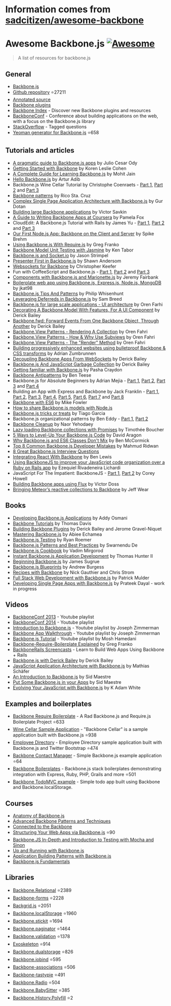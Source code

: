 # Information comes from [sadcitizen/awesome-backbone](https://github.com/sadcitizen/awesome-backbone)
# Awesome Backbone.js [![Awesome](https://cdn.rawgit.com/sindresorhus/awesome/d7305f38d29fed78fa85652e3a63e154dd8e8829/media/badge.svg)](https://github.com/sindresorhus/awesome)

> A list of resources for backbone.js

## General

- [Backbone.js](http://backbonejs.org/)
- [Github repository](https://github.com/jashkenas/backbone) :star:27211
- [Annotated source](http://backbonejs.org/docs/backbone.html)
- [Backbone plugins](http://backplug.io/)
- [Backbone Index](https://backboneindex.com/) - Discover new Backbone plugins and resources
- [BackboneConf](http://backboneconf.com/) - Conference about building applications on the web, with a focus on the Backbone.js library
- [StackOverflow](http://stackoverflow.com/questions/tagged/backbone.js) - Tagged questions
- [Yeoman generator for Backbone.js](https://github.com/yeoman/generator-backbone) :star:658

## Tutorials and articles

- [A pragmatic guide to Backbone.js apps](http://pragmatic-backbone.com/) by Julio Cesar Ody
- [Getting Started with Backbone](http://www.korenlc.com/backbone-js-tutorial-getting-started-with-backbone/) by Koren Leslie Cohen
- [A Complete Guide for Learning Backbone.js](http://www.codebeerstartups.com/2012/12/a-complete-guide-for-learning-backbone-js/) by Mohit Jain
- [Hello Backbone.js](http://jasongiedymin.github.io/hello-backbonejs/) by Artur Adib
- Backbone.js Wine Cellar Tutorial by Christophe Coenraets - [Part 1](http://coenraets.org/blog/2011/12/backbone-js-wine-cellar-tutorial-part-1-getting-started/), [Part 2](http://coenraets.org/blog/2011/12/backbone-js-wine-cellar-tutorial-part-2-crud/) and [Part 3](http://coenraets.org/blog/2011/12/backbone-js-wine-cellar-tutorial-part-3-deep-linking-and-application-states/)
- [Backbone patterns](http://ricostacruz.com/backbone-patterns/) by Rico Sta. Cruz
- [Complex Single Page Application Architecture with Backbone.js](http://blog.soom.la/2013/10/complex-single-page-application.html) by Gur Dotan
- [Building large Backbone applications](http://victorsavkin.com/post/59496656297/building-large-backbone-applications) by Victor Savkin
- [A Guide to Writing Backbone Apps at Coursera](http://blog.pamelafox.org/2013/07/a-guide-to-writing-backbone-apps-at.html) by Pamela Fox
- CloudEdit: A Backbone.js Tutorial with Rails by James Yu - [Part 1](http://www.jamesyu.org/2011/01/27/cloudedit-a-backbone-js-tutorial-by-example), [Part 2](http://www.jamesyu.org/2011/02/09/backbone.js-tutorial-with-rails-part-2) and [Part 3](http://www.jamesyu.org/2012/05/20/converting-cloudedit-from-backbone-to-parse/)
- [Our First Node.js App: Backbone on the Client and Server](http://nerds.airbnb.com/weve-launched-our-first-nodejs-app-to-product/) by Spike Brehm
- [Using Backbone.js With Require.js](http://gregfranko.com/blog/using-backbone-dot-js-with-require-dot-js/) by Greg Franko
- [Backbone Model Unit Testing with Jasmine](http://blog.katworksgames.com/2013/03/30/bb_model_test_jasmine/) by Ken Tabor
- [Backbone.js and Socket.io](http://developer.teradata.com/blog/jasonstrimpel/2011/11/backbone-js-and-socket-io) by Jason Strimpel
- [Presenter First in Backbone.js](http://spin.atomicobject.com/2012/01/03/presenter-first-in-backbone-js/) by Shawn Andersom
- [Websockets for Backbone](http://www.artandlogic.com/blog/2014/06/websockets-for-backbone/) by Christopher Keefer
- Fun with CoffeeScript and Backbone.js - [Part 1](http://www.artandlogic.com/blog/2012/06/fun-with-coffeescript-and-backbone-js-part-1/), [Part 2](http://www.artandlogic.com/blog/2012/06/fun-with-coffeescript-and-backbone-js-part-2/) and [Part 3](http://www.artandlogic.com/blog/2012/06/fun-with-coffeescript-and-backbone-js-part-3/)
- [Components with Backbone.js and Marionette.js](http://blog.jeremyfairbank.com/javascript/components-with-backbone-js-and-marionette-js/) by Jeremy Fairbank
- [Boilerplate web app using Backbone.js, Express.js, Node.js, MongoDB](http://kroltech.com/2013/12/boilerplate-web-app-using-backbone-js-expressjs-node-js-mongodb/) by jkat98
- [Backbone.js Tips And Patterns](http://www.smashingmagazine.com/2013/08/09/backbone-js-tips-patterns/) by Philip Whisenhunt
- [Leveraging Deferreds in Backbone.js](http://quickleft.com/blog/leveraging-deferreds-in-backbonejs) by Sam Breed
- [Backbone.js for large scale applications - UI architecture](http://orizens.com/wp/topics/backbone-js-for-large-scale-applications-ui-architecture/) by Oren Farhi
- [Decorating A Backbone.Model With Features, For A UI Component](http://derickbailey.com/2014/09/09/decorating-a-backbone-model-with-features-for-a-ui-component/) by Derick Bailey
- [Backbone.fwd: Forward Events From One Backbone Object, Through Another](http://derickbailey.com/2014/05/13/backbone-fwd-forward-events-from-one-backbone-object-through-another/) by Derick Bailey
- [Backbone.View Patterns - Rendering A Collection](http://orizens.com/wp/topics/backbone-view-patterns-rendering-a-collection/) by Oren Fahri
- [Backbone.View Patterns - How & Why Use Subviews](http://orizens.com/wp/topics/backbone-view-patterns-how-why-to-use-subviews/) by Oren Fahri
- [Backbone.View Patterns - The "Render" Method](http://orizens.com/wp/topics/backbone-view-patterns-the-render-method/) by Oren Fahri
- [Building progressively enhanced websites using bulletproof Backbone & CSS transforms](http://azumbrunnen.me/blog/building-progressively-enhanced-websites-with-bulletproof-backbone/) by Adrian Zumbrunnen
- [Decoupling Backbone Apps From WebSockets](http://lostechies.com/derickbailey/2012/04/19/decoupling-backbone-apps-from-websockets/) by Derick Bailey
- [Backbone.js And JavaScript Garbage Collection](http://lostechies.com/derickbailey/2012/03/19/backbone-js-and-javascript-garbage-collection/) by Derick Bailey
- [Getting familiar with Backbone.js](https://blog.safaribooksonline.com/2013/11/16/getting-familiar-with-backbone-js/) by Pasha Craydon
- [Backbone Antipatterns](http://blog.shinetech.com/2013/11/26/backbone-antipatterns/) by Ben Teese
- Backbone.js for Absolute Beginners by Adrian Mejia - [Part 1](http://adrianmejia.com/blog/2012/09/11/backbone-dot-js-for-absolute-beginners-getting-started/), [Part 2](http://adrianmejia.com/blog/2012/09/13/backbone-js-for-absolute-beginners-getting-started-part-2/), [Part 3](http://adrianmejia.com/blog/2012/09/13/backbonejs-for-absolute-beginners-getting-started-part-3/) and [Part 4](http://adrianmejia.com/blog/2012/09/13/backbone-js-for-absolute-beginners-getting-started-part-4/)
- Building an App with Express and Backbone by Jack Franklin - [Part 1](http://javascriptplayground.com/blog/2013/02/express-backbone-application-part1), [Part 2](http://javascriptplayground.com/blog/2013/02/building-an-app-with-express-and-backbone-part-2), [Part 3](http://javascriptplayground.com/blog/2013/04/building-an-app-with-express-and-backbone-part-3), [Part 4](http://javascriptplayground.com/blog/2013/07/building-an-app-with-express-and-backbone-part-4), [Part 5](http://javascriptplayground.com/blog/2013/08/express-backbone-part5), [Part 6](http://javascriptplayground.com/blog/2013/09/express-backbone-part6), [Part 7](http://javascriptplayground.com/blog/2013/09/express-backbone-part7) and [Part 8](http://javascriptplayground.com/blog/2013/10/express-backbone-part8)
- [Backbone with ES6](http://mikefowler.me/2014/06/11/backbone-with-es6/) by Mike Fowler
- [How to share Backbone.js models with Node.js](http://amirmalik.net/2010/11/27/how-to-share-backbonejs-models-with-nodejs)
- [Backbone.js tricks or treats](http://tiagorg.github.io/talk-backbone-tricks-or-treats-html5devconf) by Tiago Garcia
- Backbone.js organizational patterns by Ben Eddy - [Part 1](http://www.foraker.com/backbone-js-organizational-patterns/), [Part 2](http://www.foraker.com/backbone-js-organizational-patterns-part-ii/)
- [Backbone Cleanup](http://www.webdeveasy.com/backbone-cleanup/) by Naor Yehodaey
- [Lazy loading Backbone collections with Promises](http://tech.adroll.com/blog/web/2013/11/12/lazyloading-backbone-collection-with-promises.html) by Timothée Boucher
- [5 Ways to Level-Up Your Backbone.js Code](https://blog.engineyard.com/2015/5-ways-to-level-up-your-backbone-code) by David Aragon
- [Why Backbone.js and ES6 Classes Don't Mix](http://benmccormick.org/2015/04/07/es6-classes-and-backbone-js/) by Ben McCormick
- [Top 8 Common Backbone.js Developer Mistakes](http://www.toptal.com/backbone-js/top-8-common-backbone-js-developer-mistakes) by Mahmud Ridwan
- [8 Great Backbone.js Interview Questions](http://www.toptal.com/backbone-js/interview-questions)
- [Integrating React With Backbone](https://quickleft.com/blog/integrating-react-with-backbone/) by Ben Lewis
- [Using BackboneJS to improve your JavaScript code organization over a Ruby on Rails app](https://medium.com/@ezekielriva/using-backbonejs-to-improve-your-javascript-code-organization-over-a-ruby-on-rails-app-11784575a4f2) by Ezequiel Rivadeneira Lichardi
- JavaScript For The Impatient: BackboneJS - [Part 1](https://medium.com/@coreyhowell/javascript-for-the-impatient-backbonejs-part-1-7f4dba8fcea), [Part 2](https://medium.com/@coreyhowell/javascript-for-the-impatient-backbonejs-part-2-a139df9bbbf0) by Corey Howell
- [Building Backbone apps using Flux](https://medium.com/@victordoss/building-backbone-apps-using-flux-f656fd8a873a) by Victor Doss
- [Bringing Meteor’s reactive collections to Backbone](https://mixmax.com/blog/meteor-and-backbone) by Jeff Wear


## Books

- [Developing Backbone.js Applications](http://addyosmani.github.io/backbone-fundamentals/) by Addy Osmani
- [Backbone Tutorials](https://leanpub.com/backbonetutorials) by Thomas Davis
- [Building Backbone Plugins](https://leanpub.com/building-backbone-plugins) by Derick Bailey and Jerome Gravel-Niquet
- [Mastering Backbone.js](http://www.amazon.com/dp/1783288493) by Abiee Echamea
- [Backbone.js Testing](http://backbone-testing.com/) by Ryan Roemer
- [Backbone.js Patterns and Best Practices](http://www.amazon.com/dp/1783283572) by Swarnendu De
- [Backbone.js Cookbook](http://www.amazon.com/dp/1782162720/) by Vadim Mirgorod
- [Instant Backbone.js Application Development](http://www.amazon.com/dp/1782165665) by Thomas Hunter II
- [Beginning Backbone.js](http://www.amazon.com/dp/1430263342/) by James Sugrue
- [Backbone.js Blueprints](http://www.amazon.com/dp/1783286997/) by Andrew Burgess
- [Recipes with Backbone](http://recipeswithbackbone.com/) by Nick Gauthier and Chris Strom
- [Full Stack Web Development with Backbone.js](http://shop.oreilly.com/product/0636920030799.do) by Patrick Mulder
- [Developing Single Page Apps with Backbone.js](https://singlepagebook.supportbee.com/) by Prateek Dayal - work in progress

## Videos

- [BackboneConf 2013](https://www.youtube.com/playlist?list=PLlgxAbM67lYLJm9_Ub3gStXa2vjb51aUX) - Youtube playlist
- [BackboneConf 2014](https://www.youtube.com/playlist?list=PLlgxAbM67lYIGw8DnANC7VgREbzJRQged) - Youtube playlist
- [Introduction to Backbone.js](https://www.youtube.com/playlist?list=PLCE344BDBD8FAC282) - Youtube playlist by Joseph Zimmerman
- [Backbone App Walkthrough](https://www.youtube.com/playlist?list=PL0C57F698BD4766B1) - Youtube playlist by Joseph Zimmerman
- [Backbone.js Tutorial](http://www.youtube.com/playlist?list=PLTjRvDozrdlwn9IsHWEs9IQv3HQob4bH3) - Youtube playlist by Mosh Hamedani
- [Backbone-Require-Boilerplate Explained](http://gregfranko.com/blog/backbone-require-boilerplate-explained/) by Greg Franko
- [BackboneRails Screencasts](http://www.backbonerails.com/) - Learn to Build Web Apps Using Backbone + Rails
- [Backbone.js with Derick Bailey](https://www.youtube.com/watch?v=VERQEr-bVTs) by Derick Bailey
- [JavaScript Application Architecture with Backbone.js](http://www.youtube.com/watch?v=PGgZ7qRvoGE) by Mathias Schäfer
- [An Introduction to Backbone.js](http://www.youtube.com/watch?v=PcTVQyrWSSs) by Sid Maestre
- [Put Some Backbone.js in your Apps](http://www.youtube.com/watch?v=jM8KE_Fa6JI) by Sid Maestre
- [Evolving Your JavaScript with Backbone.js](http://wordpress.tv/2013/09/05/k-adam-white-evolving-your-javascript-with-backbone-js/) by K Adam White

## Examples and boilerplates

- [Backbone Require Boilerplate](https://github.com/BoilerplateMVC/Backbone-Require-Boilerplate) - A Rad Backbone.js and Require.js Boilerplate Project :star:633
- [Wine Cellar Sample Application](https://github.com/ccoenraets/backbone-cellar) - "Backbone Cellar" is a sample application built with Backbone.js :star:938
- [Employee Directory](https://github.com/ccoenraets/directory-backbone-bootstrap) - Employee Directory sample application built with Backbone.js and Twitter Bootstrap :star:474
- [Backbone Contact Manager](https://github.com/dmytroyarmak/backbone-contact-manager) - Simple Backbone.js example application :star:64
- [Backbone Boilerplates](https://github.com/addyosmani/backbone-boilerplates) - Backbone.js stack boilerplates demonstrating integration with Express, Ruby, PHP, Grails and more :star:501
- [Backbone TodoMVC example](http://todomvc.com/examples/backbone/) - Simple todo app built using Backbone and Backbone.localStorage.

## Courses

- [Anatomy of Backbone.js](https://www.codeschool.com/courses/anatomy-of-backbone-js)
- [Advanced Backbone Patterns and Techniques](http://code.tutsplus.com/courses/advanced-backbone-patterns-and-techniques)
- [Connected to the Backbone](http://code.tutsplus.com/courses/connected-to-the-backbone)
- [Structuring Your Web Apps via Backbone.js](https://github.com/hegdeashwin/Backbone) :star:90
- [Backbone.JS In-Depth and Introduction to Testing with Mocha and Sinon](https://frontendmasters.com/courses/backbone-js-in-depth-testing-mocha-sinon/)
- [Up and Running with Backbone.js](http://www.lynda.com/Backbonejs-tutorials/Up-Running-Backbonejs/163089-2.html)
- [Application Building Patterns with Backbone.js](http://www.pluralsight.com/courses/playing-with-backbonejs)
- [Backbone.js Fundamentals](http://www.pluralsight.com/courses/backbone-fundamentals)

## Libraries

- [Backbone.Relational](https://github.com/PaulUithol/Backbone-relational) :star:2389
- [Backbone-forms](https://github.com/powmedia/backbone-forms) :star:2228
- [Backgrid.js](https://github.com/wyuenho/backgrid) :star:2051
- [Backbone.localStorage](https://github.com/jeromegn/Backbone.localStorage) :star:1960
- [Backbone.stickit](https://github.com/NYTimes/backbone.stickit) :star:1694
- [Backbone.paginator](https://github.com/backbone-paginator/backbone.paginator) :star:1464
- [Backbone.validation](https://github.com/thedersen/backbone.validation) :star:1378
- [Exoskeleton](https://github.com/paulmillr/exoskeleton) :star:914
- [Backbone.dualstorage](https://github.com/nilbus/Backbone.dualStorage) :star:826
- [Backbone.iobind](https://github.com/noveogroup/backbone.iobind) :star:595
- [Backbone-associations](https://github.com/dhruvaray/backbone-associations) :star:506
- [Backbone-tastypie](https://github.com/PaulUithol/backbone-tastypie) :star:491
- [Backbone.Radio](https://github.com/marionettejs/backbone.radio) :star:504
- [Backbone.BabySitter](https://github.com/marionettejs/backbone.babysitter) :star:385
- [Backbone.History.Polyfill](https://github.com/FidelityInternational/BackboneHistoryPolyfill) :star:2
